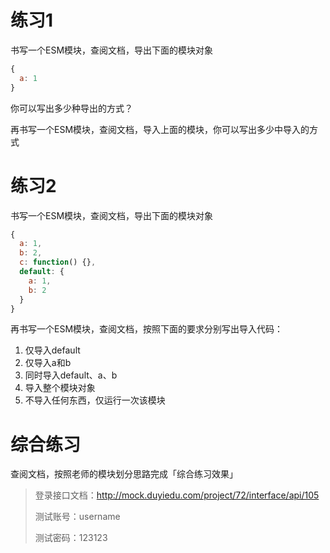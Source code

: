 # 练习1

书写一个ESM模块，查阅文档，导出下面的模块对象

```js
{
  a: 1
}
```

你可以写出多少种导出的方式？

再书写一个ESM模块，查阅文档，导入上面的模块，你可以写出多少中导入的方式

# 练习2

书写一个ESM模块，查阅文档，导出下面的模块对象

```js
{
  a: 1,
  b: 2,
  c: function() {},
  default: {
    a: 1,
    b: 2
  }
}
```

再书写一个ESM模块，查阅文档，按照下面的要求分别写出导入代码：

1. 仅导入default
2. 仅导入a和b
3. 同时导入default、a、b
4. 导入整个模块对象
5. 不导入任何东西，仅运行一次该模块

# 综合练习

查阅文档，按照老师的模块划分思路完成「综合练习效果」

> 登录接口文档：http://mock.duyiedu.com/project/72/interface/api/105
>
> 测试账号：username
>
> 测试密码：123123